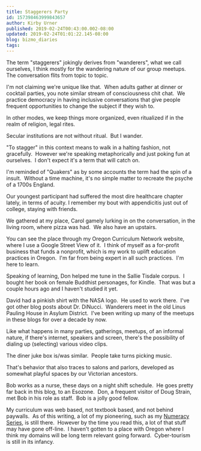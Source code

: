 ```yaml
---
title: Staggerers Party
id: 157398463999843657
author: Kirby Urner
published: 2019-02-24T00:43:00.002-08:00
updated: 2019-02-24T01:01:22.145-08:00
blog: bizmo_diaries
tags: 
---
```


The term "staggerers" jokingly derives from "wanderers", what we call ourselves, I think mostly for the wandering nature of our group meetups.  The conversation flits from topic to topic.

I'm not claiming we're unique like that.  When adults gather at dinner or cocktail parties, you note similar stream of consciousness chit chat.  We practice democracy in having inclusive conversations that give people frequent opportunities to change the subject if they wish to.

In other modes, we keep things more organized, even ritualized if in the realm of religion, legal rites.

Secular institutions are not without ritual.  But I wander.

"To stagger" in this context means to walk in a halting fashion, not gracefully.  However we're speaking metaphorically and just poking fun at ourselves.  I don't expect it's a term that will catch on.

I'm reminded of "Quakers" as by some accounts the term had the spin of a insult.  Without a time machine, it's no simple matter to recreate the psyche of a 1700s England.

Our youngest participant had suffered the most dire healthcare chapter lately, in terms of acuity. I remember my bout with appendicitis just out of college, staying with friends.

We gathered at my place, Carol gamely lurking in on the conversation, in the living room, where pizza was had.  We also have an upstairs.

You can see the place through my Oregon Curriculum Network website, where I use a Google Street View of it.  I think of myself as a for-profit business that funds a nonprofit, which is my work to uplift education practices in Oregon.  I'm far from being expert in all such practices.  I'm here to learn.

Speaking of learning, Don helped me tune in the Sallie Tisdale corpus.  I bought her book on female Buddhist personages, for Kindle.  That was but a couple hours ago and I haven't studied it yet.

David had a pinkish shirt with the NASA logo.  He used to work there.  I've got other blog posts about Dr. DiNucci.  Wanderers meet in the old Linus Pauling House in Asylum District.  I've been writing up many of the meetups in these blogs for over a decade by now.

Like what happens in many parties, gatherings, meetups, of an informal nature, if there's internet, speakers and screen, there's the possibility of dialing up (selecting) various video clips. 

The diner juke box is/was similar.  People take turns picking music. 

That's behavior that also traces to salons and parlors, developed as somewhat playful spaces by our Victorian ancestors.

Bob works as a nurse, these days on a night shift schedule.  He goes pretty far back in this blog, to an Esozone.  Don, a frequent visitor of Doug Strain, met Bob in his role as staff.  Bob is a jolly good fellow.

My curriculum was web based, not textbook based, and not behind paywalls.  As of this writing, a lot of my pioneering, such as my [Numeracy Series](http://4dsolutions.net/ocn/numeracy0.html), is still there.  However by the time you read this, a lot of that stuff may have gone off-line.  I haven't gotten to a place with Oregon where I think my domains will be long term relevant going forward.  Cyber-tourism is still in its infancy.